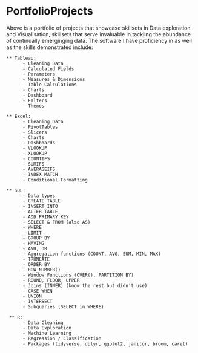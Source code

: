 # PortfolioProjects
Above is a portfolio of projects that showcase skillsets in Data exploration and Visualisation, skillsets that serve invaluable in tackling the abundance of continually emerginging data. The software I have proficiency in as well as the skills demonstrated include:

    ** Tableau:
          - Cleaning Data
          - Calculated Fields
          - Parameters
          - Measures & Dimensions
          - Table Calculations
          - Charts
          - Dashboard
          - FIlters
          - Themes
        
    ** Excel: 
          - Cleaning Data 
          - PivotTables
          - Slicers
          - Charts
          - Dashboards 
          - VLOOKUP
          - XLOOKUP
          - COUNTIFS
          - SUMIFS
          - AVERAGEIFS
          - INDEX MATCH
          - Conditional Formatting
    
    ** SQL:
          - Data types
          - CREATE TABLE
          - INSERT INTO
          - ALTER TABLE
          - ADD PRIMARY KEY
          - SELECT & FROM (also AS)
          - WHERE
          - LIMIT
          - GROUP BY
          - HAVING
          - AND, OR
          - Aggregation functions (COUNT, AVG, SUM, MIN, MAX)
          - TRUNCATE
          - ORDER BY
          - ROW_NUMBER()
          - Window Functions (OVER(), PARTITION BY)
          - ROUND, FLOOR, UPPER
          - Joins (INNER) (know the rest but didn't use)
          - CASE WHEN
          - UNION
          - INTERSECT
          - Subqueries (SELECT in WHERE)
      
     ** R:
          - Data Cleaning
          - Data Exploration
          - Machine Learning
          - Regression / Classification
          - Packages (tidyverse, dplyr, ggplot2, janitor, broom, caret)

